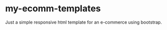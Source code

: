 my-ecomm-templates
==================

Just a simple responsive html template for an e-commerce using bootstrap.
